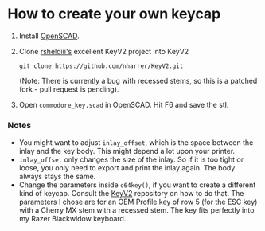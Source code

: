 # How to create your own keycap

1. Install [OpenSCAD](https://openscad.org/).
2. Clone [rsheldiii's](https://github.com/rsheldiii/KeyV2) excellent KeyV2 project into KeyV2

   ```git clone https://github.com/nharrer/KeyV2.git```

   (Note: There is currently a bug with recessed stems, so this is a patched fork - pull request is pending).
3. Open `commodore_key.scad` in OpenSCAD. Hit F6 and save the stl.

### Notes

- You might want to adjust `inlay_offset`, which is the space between the inlay and the key body. This might depend a lot upon your printer.
- `inlay_offset` only changes the size of the inlay. So if it is too tight or loose, you only need to export and print the inlay again. The body always stays the same.
- Change the parameters inside `c64key()`, if you want to create a different kind of keycap. Consult the [KeyV2](https://github.com/rsheldiii/KeyV2) repository on how to do that. The parameters I chose are for an OEM Profile key of row 5 (for the ESC key) with a Cherry MX stem with a recessed stem. The key fits perfectly into my Razer Blackwidow keyboard.
